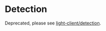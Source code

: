 # Detection

Deprecated, please see [light-client/detection](https://github.com/depinnetwork/por-consensus/blob/main/spec/light-client/detection).
